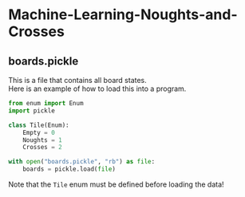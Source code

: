 # Machine-Learning-Noughts-and-Crosses
## boards.pickle
This is a file that contains all board states.  
Here is an example of how to load this into a program.
```python
from enum import Enum
import pickle

class Tile(Enum):
    Empty = 0
    Noughts = 1
    Crosses = 2

with open("boards.pickle", "rb") as file:
    boards = pickle.load(file)
```
Note that the `Tile` enum must be defined before loading the data!
